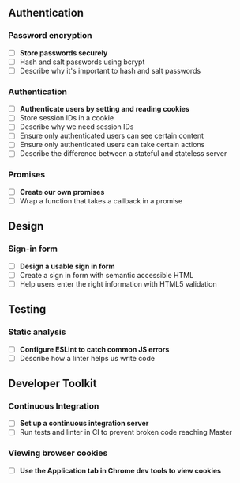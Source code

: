 ## Authentication

### Password encryption

- [ ] **Store passwords securely**
- [ ] Hash and salt passwords using bcrypt
- [ ] Describe why it's important to hash and salt passwords

### Authentication

- [ ] **Authenticate users by setting and reading cookies**
- [ ] Store session IDs in a cookie
- [ ] Describe why we need session IDs
- [ ] Ensure only authenticated users can see certain content
- [ ] Ensure only authenticated users can take certain actions
- [ ] Describe the difference between a stateful and stateless server

### Promises

- [ ] **Create our own promises**
- [ ] Wrap a function that takes a callback in a promise

## Design

### Sign-in form

- [ ] **Design a usable sign in form**
- [ ] Create a sign in form with semantic accessible HTML
- [ ] Help users enter the right information with HTML5 validation

## Testing

### Static analysis

- [ ] **Configure ESLint to catch common JS errors**
- [ ] Describe how a linter helps us write code

## Developer Toolkit

### Continuous Integration

- [ ] **Set up a continuous integration server**
- [ ] Run tests and linter in CI to prevent broken code reaching Master

### Viewing browser cookies

- [ ] **Use the Application tab in Chrome dev tools to view cookies**
